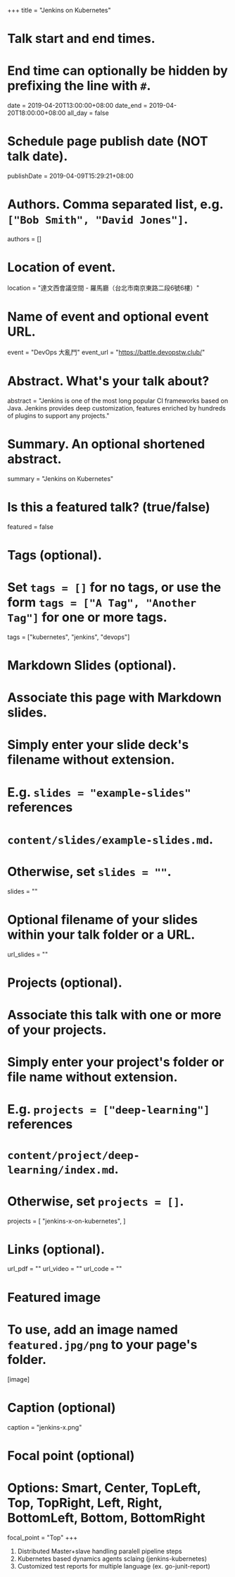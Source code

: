 +++
title = "Jenkins on Kubernetes"

# Talk start and end times.
#   End time can optionally be hidden by prefixing the line with `#`.
date = 2019-04-20T13:00:00+08:00
date_end = 2019-04-20T18:00:00+08:00
all_day = false

# Schedule page publish date (NOT talk date).
publishDate = 2019-04-09T15:29:21+08:00

# Authors. Comma separated list, e.g. `["Bob Smith", "David Jones"]`.
authors = []

# Location of event.
location = "達文西會議空間 - 羅馬廳（台北市南京東路二段6號6樓）"

# Name of event and optional event URL.
event = "DevOps 大亂鬥"
event_url = "https://battle.devopstw.club/"

# Abstract. What's your talk about?
abstract = "Jenkins is one of the most long popular CI frameworks based on Java. Jenkins provides deep customization, features enriched by hundreds of plugins to support any projects."

# Summary. An optional shortened abstract.
summary = "Jenkins on Kubernetes"

# Is this a featured talk? (true/false)
featured = false

# Tags (optional).
#   Set `tags = []` for no tags, or use the form `tags = ["A Tag", "Another Tag"]` for one or more tags.
tags = ["kubernetes", "jenkins", "devops"]

# Markdown Slides (optional).
#   Associate this page with Markdown slides.
#   Simply enter your slide deck's filename without extension.
#   E.g. `slides = "example-slides"` references 
#   `content/slides/example-slides.md`.
#   Otherwise, set `slides = ""`.
slides = ""

# Optional filename of your slides within your talk folder or a URL.
url_slides = ""

# Projects (optional).
#   Associate this talk with one or more of your projects.
#   Simply enter your project's folder or file name without extension.
#   E.g. `projects = ["deep-learning"]` references 
#   `content/project/deep-learning/index.md`.
#   Otherwise, set `projects = []`.
projects = [
  "jenkins-x-on-kubernetes",
]

# Links (optional).
url_pdf = ""
url_video = ""
url_code = ""

# Featured image
# To use, add an image named `featured.jpg/png` to your page's folder. 
[image]
  # Caption (optional)
  caption = "jenkins-x.png"

  # Focal point (optional)
  # Options: Smart, Center, TopLeft, Top, TopRight, Left, Right, BottomLeft, Bottom, BottomRight
  focal_point = "Top"
+++

1. Distributed Master+slave handling paralell pipeline steps
2. Kubernetes based dynamics agents sclaing (jenkins-kubernetes)
3. Customized test reports for multiple language (ex. go-junit-report)

